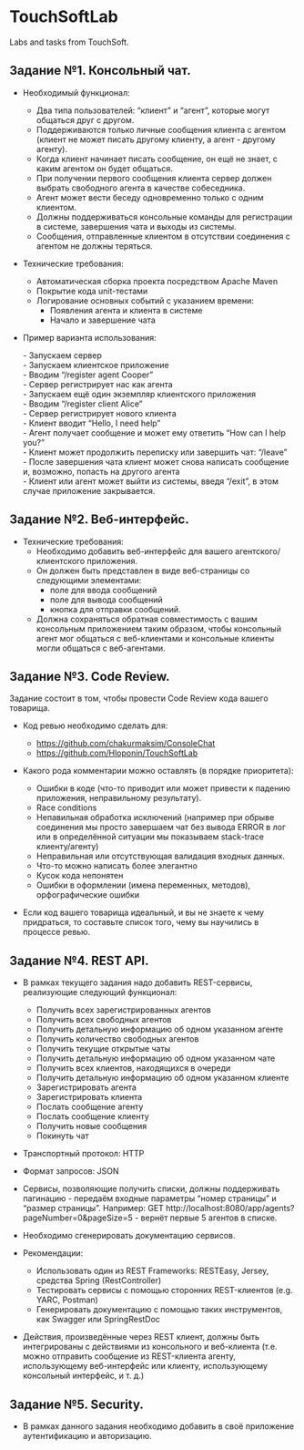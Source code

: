 # TouchSoftLab

Labs and tasks from TouchSoft.

## Задание №1. Консольный чат.
- Необходимый функционал:
   - Два типа пользователей: “клиент” и “агент”, которые могут общаться друг с другом.
   - Поддерживаются только личные сообщения клиента с агентом (клиент не может писать другому клиенту, а агент - другому агенту).
   - Когда клиент начинает писать сообщение, он ещё не знает, с каким агентом он будет общаться.
   - При получении первого сообщения клиента сервер должен выбрать свободного агента в качестве собеседника.
   - Агент может вести беседу одновременно только с одним клиентом.
   - Должны поддерживаться консольные команды для регистрации в системе, завершения чата и выходы из системы.
   - Сообщения, отправленные клиентом в отсутствии соединения с агентом не должны теряться.

- Технические требования:

   - Автоматическая сборка проекта посредством Apache Maven
   - Покрытие кода unit-тестами
   - Логирование основных событий с указанием времени:
      - Появления агента и клиента в системе
      - Начало и завершение чата

- Пример варианта использования:

   \- Запускаем сервер\
   \- Запускаем клиентское приложение\
   \- Вводим “/register agent Cooper”\
   \- Сервер регистрирует нас как агента\
   \- Запускаем ещё один экземпляр клиентского приложения\
   \- Вводим “/register client Alice”\
   \- Сервер регистрирует нового клиента\
   \- Клиент вводит “Hello, I need help”\
   \- Агент получает сообщение и может ему ответить “How can I help you?”\
   \- Клиент может продолжить переписку или завершить чат: “/leave”\
   \- После завершения чата клиент может снова написать сообщение и, возможно, попасть на другого агента\
   \- Клиент или агент может выйти из системы, введя “/exit”, в этом случае приложение закрывается.
   
## Задание №2. Веб-интерфейс.
- Технические требования:
   - Необходимо добавить веб-интерфейс для вашего агентского/клиентского приложения. 
   - Он должен быть представлен в виде веб-страницы со следующими элементами:
     - поле для ввода сообщений
     - поле для вывода сообщений
     - кнопка для отправки сообщений.
   - Должна сохраняться обратная совместимость с вашим консольным приложением таким образом, чтобы консольный агент мог общаться с веб-клиентами и консольные клиенты могли общаться с веб-агентами.
   
## Задание №3. Code Review.
Задание состоит в том, чтобы провести Code Review кода вашего товарища.

- Код ревью необходимо сделать для:
   - https://github.com/chakurmaksim/ConsoleChat
   - https://github.com/Hloponin/TouchSoftLab

- Какого рода комментарии можно оставлять (в порядке приоритета):

   - Ошибки в коде (что-то приводит или может привести к падению приложения, неправильному результату).
   - Race conditions
   - Непавильная обработка исключений (например при обрыве соединения мы просто завершаем чат без вывода ERROR в лог или в определённой ситуации мы показываем stack-trace клиенту/агенту)
   - Неправильная или отсутствующая валидация входных данных.
   - Что-то можно написать более элегантно
   - Кусок кода непонятен
   - Ошибки в оформлении (имена переменных, методов), орфографические ошибки

- Если код вашего товарища идеальный, и вы не знаете к чему придраться, то составьте список того, чему вы научились в процессе ревью.

## Задание №4. REST API.
- В рамках текущего задания надо добавить REST-сервисы, реализующие следующий функционал:

   - Получить всех зарегистрированных агентов
   - Получить всех свободных агентов
   - Получить детальную информацию об одном указанном агенте
   - Получить количество свободных агентов
   - Получить текущие открытые чаты
   - Получить детальную информацию об одном указанном чате
   - Получить всех клиентов, находящихся в очереди
   - Получить детальную информацию об одном указанном клиенте
   - Зарегистрировать агента
   - Зарегистрировать клиента
   - Послать сообщение агенту
   - Послать сообщение клиенту
   - Получить новые сообщения
   - Покинуть чат
   
- Транспортный протокол: HTTP

- Формат запросов: JSON

- Сервисы, позволяющие получить списки, должны поддерживать пагинацию - передаём входные параметры “номер страницы” и “размер страницы”. Например: GET http://localhost:8080/app/agents?pageNumber=0&pageSize=5 - вернёт первые 5 агентов в списке.

- Необходимо сгенерировать документацию сервисов.

- Рекомендации:

   - Использовать один из REST Frameworks: RESTEasy, Jersey, средства Spring (RestController)
   - Тестировать сервисы с помощью сторонних REST-клиентов (e.g. YARC, Postman)
   - Генерировать документацию с помощью таких инструментов, как Swagger или SpringRestDoc


- Действия, произведённые через REST клиент, должны быть интегрированы с действиями из консольного и веб-клиента (т.е. можно отправить сообщение из REST-клиента агенту, использующему веб-интерфейс или клиенту, использующему консольный интерфейс, и т. д.)

## Задание №5. Security.
 - В рамках данного задания необходимо добавить в своё приложение аутентификацию и авторизацию.
